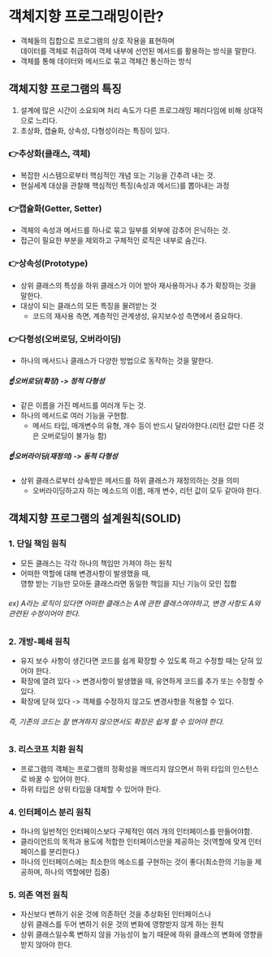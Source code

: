 # 객체지향 프로그래밍이란?
* 객체들의 집합으로 프로그램의 상호 작용을 표현하며      
  데이터를 객체로 취급하여 객체 내부에 선언된 메서드를 활용하는 방식을 말한다.
* 객체를 통해 데이터와 메서드로 묶고 객체간 통신하는 방식

## 객체지향 프로그램의 특징
1. 설계에 많은 시간이 소요되며 처리 속도가 다른 프로그래밍 패러다임에 비해 상대적으로 느리다.
2. 초상화, 캡슐화, 상속성, 다형성이라는 특징이 있다.

### 👉추상화(클래스, 객체)
* 복잡한 시스템으로부터 핵심적인 개념 또는 기능을 간추려 내는 것.
* 현실세계 대상을 관찰해 핵심적인 특징(속성과 메서드)를 뽑아내는 과정

### 👉캡슐화(Getter, Setter)
* 객체의 속성과 메서드를 하나로 묶고 일부를 외부에 감추어 은닉하는 것.
* 접근이 필요한 부분을 제외하고 구체적인 로직은 내부로 숨긴다.

### 👉상속성(Prototype)
* 상위 클래스의 특성을 하위 클래스가 이어 받아 재사용하거나 추가 확장하는 것을 말한다.
* 대상이 되는 클래스의 모든 특징을 물려받는 것
  * 코드의 재사용 측면, 계층적인 관계생성, 유지보수성 측면에서 중요하다.

### 👉다형성(오버로딩, 오버라이딩)
* 하나의 메서드나 클래스가 다양한 방법으로 동작하는 것을 말한다.

##### ☝️오버로딩(확장) -> 정적 다형성
* 같은 이름을 가진 메서드를 여러개 두는 것.
* 하나의 메서드로 여러 기능을 구현함.
  * 메서드 타입, 매개변수의 유형, 개수 등이 반드시 달라야한다.(리턴 값만 다른 것은 오버로딩이 불가능 함)

##### ☝️오버라이딩(재정의) -> 동적 다형성
* 상위 클래스로부터 상속받은 메서드를 하위 클래스가 재정의하는 것을 의미
  * 오버라이딩하고자 하는 메소드의 이름, 매개 변수, 리턴 값이 모두 같아야 한다.

## 객체지향 프로그램의 설계원칙(SOLID)

### 1. 단일 책임 원칙
* 모든 클래스는 각각 하나의 책임만 가져야 하는 원칙
* 어떠한 역할에 대해 변경사항이 발생했을 때,         
  영향 받는 기능만 모아둔 클래스라면 동일한 책임을 지닌 기능이 모인 집합
###### ex) A라는 로직이 있다면 어떠한 클래스는 A에 관한 클래스여야하고, 변경 사항도 A와 관련된 수정이어야 한다.

### 2. 개방-폐쇄 원칙
* 유지 보수 사항이 생긴다면 코드를 쉽게 확장할 수 있도록 하고 수정할 때는 닫혀 있어야 한다.
* 확장에 열려 있다 -> 변경사항이 발생했을 때, 유연하게 코드를 추가 또는 수정할 수 있다.
* 확장에 닫혀 있다 -> 객체를 수정하지 않고도 변경사항을 적용할 수 있다.
###### 즉, 기존의 코드는 잘 변겨하지 않으면서도 확장은 쉽게 할 수 있어야 한다.

### 3. 리스코프 치환 원칙
* 프로그램의 객체는 프로그램의 정확성을 깨뜨리지 않으면서 하위 타입의 인스턴스로 바꿀 수 있어야 한다.
* 하위 타입은 상위 타입을 대체할 수 있어야 한다.

### 4. 인터페이스 분리 원칙
* 하나의 일반적인 인터페이스보다 구체적인 여러 개의 인터페이스를 만들어야함.
* 클라이언트의 목적과 용도에 적합한 인터페이스만을 제공하는 것(역할에 맞게 인터페이스를 분리한다.)
* 하나의 인터페이스에는 최소한의 메소드를 구현하는 것이 좋다(최소한의 기능을 제공하며, 하나의 역할에만 집중)

### 5. 의존 역전 원칙
* 자신보다 변하기 쉬운 것에 의존하던 것을 추상화된 인터페이스나   
  상위 클래스를 두어 변하기 쉬운 것의 변화에 영향받지 않게 하는 원칙
* 상위 클래스일수록 변하지 않을 가능성이 높기 때문에 하위 클래스의 변화에 영향을 받지 않아야 한다.
